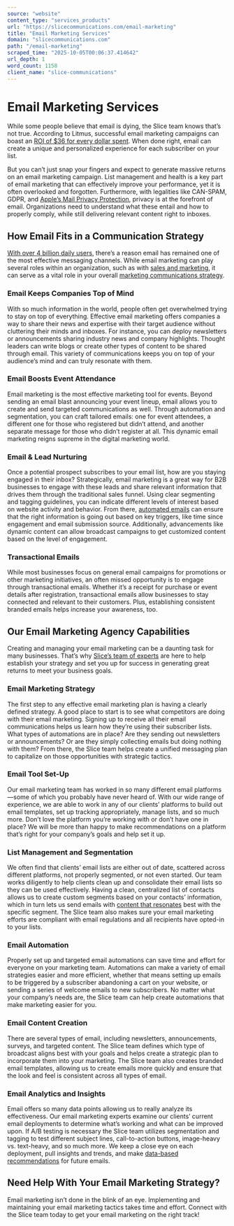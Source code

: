 ```yaml
---
source: "website"
content_type: "services_products"
url: "https://slicecommunications.com/email-marketing"
title: "Email Marketing Services"
domain: "slicecommunications.com"
path: "/email-marketing"
scraped_time: "2025-10-05T00:06:37.414642"
url_depth: 1
word_count: 1158
client_name: "slice-communications"
---
```


# Email Marketing Services

While some people believe that email is dying, the Slice team knows that’s not true. According to Litmus, successful email marketing campaigns can boast an [ROI of $36 for every dollar spent](https://www.litmus.com/blog/infographic-the-roi-of-email-marketing/). When done right, email can create a unique and personalized experience for each subscriber on your list.

But you can’t just snap your fingers and expect to generate massive returns on an email marketing campaign. List management and health is a key part of email marketing that can effectively improve your performance, yet it is often overlooked and forgotten. Furthermore, with legalities like CAN-SPAM, GDPR, and [Apple’s Mail Privacy Protection](https://blogs.constantcontact.com/apple-mail-privacy-protection-for-email-marketing/), privacy is at the forefront of email. Organizations need to understand what these entail and how to properly comply, while still delivering relevant content right to inboxes.

## **How Email Fits in a Communication Strategy**

[With over 4 billion daily users](https://www.statista.com/statistics/255080/number-of-e-mail-users-worldwide/), there’s a reason email has remained one of the most effective messaging channels. While email marketing can play several roles within an organization, such as with [sales and marketing](https://slicecommunications.com/blog/email-marketing-101-sales-vs-marketing-emails), it can serve as a vital role in your overall [marketing communications strategy](https://slicecommunications.com/marketing-communications-strategy).

### **Email Keeps Companies Top of Mind**

With so much information in the world, people often get overwhelmed trying to stay on top of everything. Effective email marketing offers companies a way to share their news and expertise with their target audience without cluttering their minds and inboxes. For instance, you can deploy newsletters or announcements sharing industry news and company highlights. Thought leaders can write blogs or create other types of content to be shared through email. This variety of communications keeps you on top of your audience’s mind and can truly resonate with them.

### **Email Boosts Event Attendance**

Email marketing is the most effective marketing tool for events. Beyond sending an email blast announcing your event lineup, email allows you to create and send targeted communications as well. Through automation and segmentation, you can craft tailored emails: one for event attendees, a different one for those who registered but didn’t attend, and another separate message for those who didn’t register at all. This dynamic email marketing reigns supreme in the digital marketing world.  

### **Email & Lead Nurturing**

Once a potential prospect subscribes to your email list, how are you staying engaged in their inbox? Strategically, email marketing is a great way for B2B businesses to engage with these leads and share relevant information that drives them through the traditional sales funnel. Using clear segmenting and tagging guidelines, you can indicate different levels of interest based on website activity and behavior. From there, [automated emails](https://slicecommunications.com/blog/4-drip-campaigns-your-ecommerce-store-will-thank-you-for) can ensure that the right information is going out based on key triggers, like time since engagement and email submission source. Additionally, advancements like dynamic content can allow broadcast campaigns to get customized content based on the level of engagement.

### **Transactional Emails**

While most businesses focus on general email campaigns for promotions or other marketing initiatives, an often missed opportunity is to engage through transactional emails. Whether it’s a receipt for purchase or event details after registration, transactional emails allow businesses to stay connected and relevant to their customers. Plus, establishing consistent branded emails helps increase your awareness, too.

## Our Email Marketing Agency Capabilities

Creating and managing your email marketing can be a daunting task for many businesses. That’s why [Slice’s team of experts](https://slicecommunications.com/team) are here to help establish your strategy and set you up for success in generating great returns to meet your business goals.

### **Email Marketing Strategy**

The first step to any effective email marketing plan is having a clearly defined strategy. A good place to start is to see what competitors are doing with their email marketing. Signing up to receive all their email communications helps us learn how they’re using their subscriber lists. What types of automations are in place? Are they sending out newsletters or announcements? Or are they simply collecting emails but doing nothing with them? From there, the Slice team helps create a unified messaging plan to capitalize on those opportunities with strategic tactics.

### **Email Tool Set-Up**

Our email marketing team has worked in so many different email platforms —some of which you probably have never heard of. With our wide range of experience, we are able to work in any of our clients’ platforms to build out email templates, set up tracking appropriately, manage lists, and so much more. Don’t love the platform you’re working with or don’t have one in place? We will be more than happy to make recommendations on a platform that’s right for your company’s goals and help set it up.

### **List Management and Segmentation**

We often find that clients’ email lists are either out of date, scattered across different platforms, not properly segmented, or not even started. Our team works diligently to help clients clean up and consolidate their email lists so they can be used effectively. Having a clean, centralized list of contacts allows us to create custom segments based on your contacts’ information, which in turn lets us send emails with [content that resonates](https://slicecommunications.com/content-development) best with the specific segment. The Slice team also makes sure your email marketing efforts are compliant with email regulations and all recipients have opted-in to your lists.

### **Email Automation**

Properly set up and targeted email automations can save time and effort for everyone on your marketing team. Automations can make a variety of email strategies easier and more efficient, whether that means setting up emails to be triggered by a subscriber abandoning a cart on your website, or sending a series of welcome emails to new subscribers. No matter what your company’s needs are, the Slice team can help create automations that make marketing easier for you.

### **Email Content Creation**

There are several types of email, including newsletters, announcements, surveys, and targeted content. The Slice team defines which type of broadcast aligns best with your goals and helps create a strategic plan to incorporate them into your marketing. The Slice team also creates branded email templates, allowing us to create emails more quickly and ensure that the look and feel is consistent across all types of email.

### **Email Analytics and Insights**

Email offers so many data points allowing us to really analyze its effectiveness. Our email marketing experts examine our clients’ current email deployments to determine what’s working and what can be improved upon. If A/B testing is necessary the Slice team utilizes segmentation and tagging to test different subject lines, call-to-action buttons, image-heavy vs. text-heavy, and so much more. We keep a close eye on each deployment, pull insights and trends, and make [data-based recommendations](https://slicecommunications.com/measurement) for future emails.

## Need Help With Your Email Marketing Strategy?

Email marketing isn’t done in the blink of an eye. Implementing and maintaining your email marketing tactics takes time and effort. Connect with the Slice team today to get your email marketing on the right track!